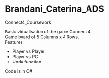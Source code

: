 # Brandani_Caterina_ADS
Connect4_Coursework

Basic virtualisation of the game Connect 4.<br />
Game board of 5 Columns x 4 Rows.<br />
Features:
- Player vs Player
- Player vs PC
- Undo function

Code is in C#
